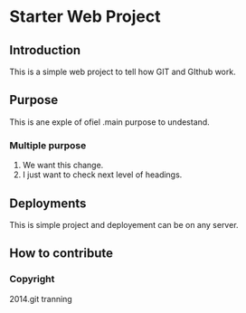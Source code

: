 # Starter Web Project

## Introduction
This is a simple web project to tell how GIT and GIthub work.
## Purpose
This is ane exple of ofiel .main purpose to undestand.
### Multiple purpose
1. We want this change.
2. I just want to check next level of headings.
## Deployments
This is simple project and deployement can be on any server.
## How to contribute

### Copyright
2014.git tranning

